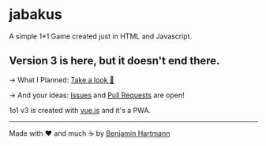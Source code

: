 # jabakus
A simple 1*1 Game created just in HTML and Javascript.

## Version 3 is here, but it doesn't end there.

-> What I Planned: [Take a look :eyes:](https://github.com/benjaminwolkchen/jabakus/projects/3)

-> And your ideas: [Issues](https://github.com/benjaminwolkchen/jabakus/issues) and [Pull Requests](https://github.com/benjaminwolkchen/jabakus/pulls) are open!


1o1 v3 is created with [vue.js](https://vuejs.org/) and it's a PWA.

---

Made with ❤️ and much ☕ by [Benjamin Hartmann](https://awesomebible.de)

